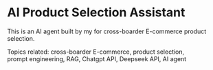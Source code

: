 # AI Product Selection Assistant

This is an AI agent built by my for cross-boarder E-commerce product selection.

Topics related: cross-boarder E-commerce, product selection,\
                prompt engineering, RAG, Chatgpt API, Deepseek API, AI agent
